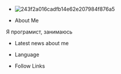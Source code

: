 * ![243f2a016cadfb14e62e207984f876a5](https://github.com/user-attachments/assets/23361fcf-7677-4abc-8e72-312b66498c91)



* About Me
  
Я програмист, занимаюсь   

* Latest news about me

* Language

* Follow Links
